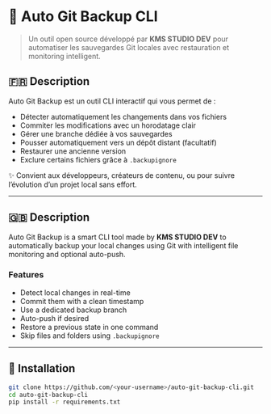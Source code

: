 # 🔄 Auto Git Backup CLI

> Un outil open source développé par **KMS STUDIO DEV** pour automatiser les sauvegardes Git locales avec restauration et monitoring intelligent.

## 🇫🇷 Description

Auto Git Backup est un outil CLI interactif qui vous permet de :

- Détecter automatiquement les changements dans vos fichiers
- Commiter les modifications avec un horodatage clair
- Gérer une branche dédiée à vos sauvegardes
- Pousser automatiquement vers un dépôt distant (facultatif)
- Restaurer une ancienne version
- Exclure certains fichiers grâce à `.backupignore`

✨ Convient aux développeurs, créateurs de contenu, ou pour suivre l’évolution d’un projet local sans effort.

---

## 🇬🇧 Description

Auto Git Backup is a smart CLI tool made by **KMS STUDIO DEV** to automatically backup your local changes using Git with intelligent file monitoring and optional auto-push.

### Features

- Detect local changes in real-time
- Commit them with a clean timestamp
- Use a dedicated backup branch
- Auto-push if desired
- Restore a previous state in one command
- Skip files and folders using `.backupignore`

---

## 🚀 Installation

```bash
git clone https://github.com/<your-username>/auto-git-backup-cli.git
cd auto-git-backup-cli
pip install -r requirements.txt
